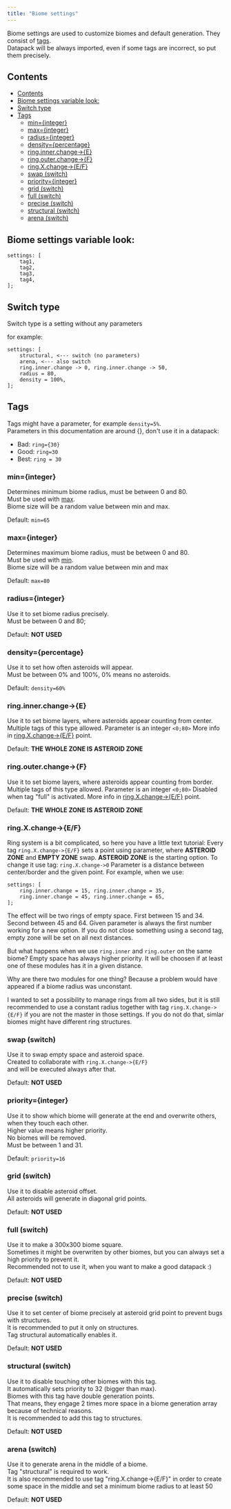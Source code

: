 ```yaml
---
title: "Biome settings"
---
```


Biome settings are used to customize biomes and default generation. They consist of [tags](#tags).  
Datapack will be always imported, even if some tags are incorrect, so put them precisely.

## Contents

- [Contents](#contents)
- [Biome settings variable look:](#biome-settings-variable-look)
- [Switch type](#switch-type)
- [Tags](#tags)
  - [min={integer}](#mininteger)
  - [max={integer}](#maxinteger)
  - [radius={integer}](#radiusinteger)
  - [density={percentage}](#densitypercentage)
  - [ring.inner.change->{E}](#ringinnerchange-e)
  - [ring.outer.change->{F}](#ringouterchange-f)
  - [ring.X.change->{E/F}](#ringxchange-ef)
  - [swap (switch)](#swap-switch)
  - [priority={integer}](#priorityinteger)
  - [grid (switch)](#grid-switch)
  - [full (switch)](#full-switch)
  - [precise (switch)](#precise-switch)
  - [structural (switch)](#structural-switch)
  - [arena (switch)](#arena-switch)

## Biome settings variable look:

```text
settings: [
	tag1,
	tag2,
	tag3,
	tag4,
];
```

## Switch type

Switch type is a setting without any parameters

for example:
```text
settings: [
	structural, <--- switch (no parameters)
	arena, <--- also switch
	ring.inner.change -> 0, ring.inner.change -> 50,
	radius = 80,
	density = 100%,
];
```

## Tags

Tags might have a parameter, for example `density=5%`.  
Parameters in this documentation are around {}, don't use it in a datapack:

-   Bad: `ring={30}`
-   Good: `ring=30`
-   Best: `ring = 30`

### min={integer}

Determines minimum biome radius, must be between 0 and 80.  
Must be used with [max](#maxinteger).  
Biome size will be a random value between min and max.

Default: `min=65`

### max={integer}

Determines maximum biome radius, must be between 0 and 80.  
Must be used with [min](#mininteger).  
Biome size will be a random value between min and max

Default: `max=80`

### radius={integer}

Use it to set biome radius precisely.  
Must be between 0 and 80;

Default: **NOT USED**

### density={percentage}

Use it to set how often asteroids will appear.  
Must be between 0% and 100%, 0% means no asteroids.

Default: `density=60%`

### ring.inner.change->{E}

Use it to set biome layers, where asteroids appear counting from center.
Multiple tags of this type allowed.
Parameter is an integer `<0;80>`
More info in [ring.X.change->{E/F}](#ringxchange-ef) point.

Default: **THE WHOLE ZONE IS ASTEROID ZONE**

### ring.outer.change->{F}

Use it to set biome layers, where asteroids appear counting from border.
Multiple tags of this type allowed.
Parameter is an integer `<0;80>`
Disabled when tag "full" is activated.
More info in [ring.X.change->{E/F}](#ringxchange-ef) point.

Default: **THE WHOLE ZONE IS ASTEROID ZONE**

### ring.X.change->{E/F}

Ring system is a bit complicated, so here you have a little text tutorial:
Every tag `ring.X.change->{E/F}` sets a point using parameter,
where **ASTEROID ZONE** and **EMPTY ZONE** swap.
**ASTEROID ZONE** is the starting option. To change it use tag: `ring.X.change->0`
Parameter is a distance between center/border and the given point.
For example, when we use:

```text
settings: [
	ring.inner.change = 15, ring.inner.change = 35,
	ring.inner.change = 45, ring.inner.change = 65,
];
```

The effect will be two rings of empty space.
First between 15 and 34. Second between 45 and 64.
Given parameter is always the first number working for
a new option. If you do not close something using a second tag,
empty zone will be set on all next distances.

But what happens when we use `ring.inner` and `ring.outer`
on the same biome? Empty space has always higher priority.
It will be choosen if at least one of these modules has it
in a given distance.

Why are there two modules for one thing? Because a problem
would have appeared if a biome radius was unconstant.

I wanted to set a possibility to manage rings from
all two sides, but it is still recommended to use
a constant radius together with tag `ring.X.change->{E/F}`
if you are not the master in those settings. If you do not
do that, simlar biomes might have different ring structures.

### swap (switch)

Use it to swap empty space and asteroid space.  
Created to collaborate with `ring.X.change->{E/F}`  
and will be executed always after that.

Default: **NOT USED**

### priority={integer}

Use it to show which biome will generate at the end and overwrite others, when they touch each other.  
Higher value means higher priority.  
No biomes will be removed.  
Must be between 1 and 31.

Default: `priority=16`

### grid (switch)

Use it to disable asteroid offset.  
All asteroids will generate in diagonal grid points.

Default: **NOT USED**

### full (switch)

Use it to make a 300x300 biome square.  
Sometimes it might be overwriten by other biomes, but you can always set a high priority to prevent it.  
Recommended not to use it, when you want to make a good datapack :)

Default: **NOT USED**

### precise (switch)

Use it to set center of biome precisely at asteroid grid point to prevent bugs with structures.  
It is recommended to put it only on structures.  
Tag structural automatically enables it.

Default: **NOT USED**

### structural (switch)

Use it to disable touching other biomes with this tag.  
It automatically sets priority to 32 (bigger than max).  
Biomes with this tag have double generation points.  
That means, they engage 2 times more space in a biome generation array because of technical reasons.  
It is recommended to add this tag to structures.

Default: **NOT USED**

### arena (switch)

Use it to generate arena in the middle of a biome.  
Tag "structural" is required to work.  
It is also recommended to use tag "ring.X.change->{E/F}" in order to create some space in the middle and set a minimum biome radius to at least 50

Default: **NOT USED**

<!--
### m) black.hole

Use it to generate a black hole in the middle of a biome.
Those have their own gravity and accretion disc.

Be careful. Even light and the best SE3 pilots can't escape them!
Tag "structural" is required to work. It is also recommended
to use tag `ring.X.change->{E/F}` in order to create some
space in the middle and set a minimum biome
radius to at least XXX

Default: **NOT USED**

### n) star

Is it too dark in space? Use it to generate a bright star in the
middle of a biome. Those have their own weak gravity and are extremally hot.
Take sunglasses with you :) Tag "structural" is required to work.

It is also recommended to use tag `ring.X.change->{E/F}` in order to create some
space in the middle and set a minimum biome radius to at least XXX

Default: **NOT USED**
-->
